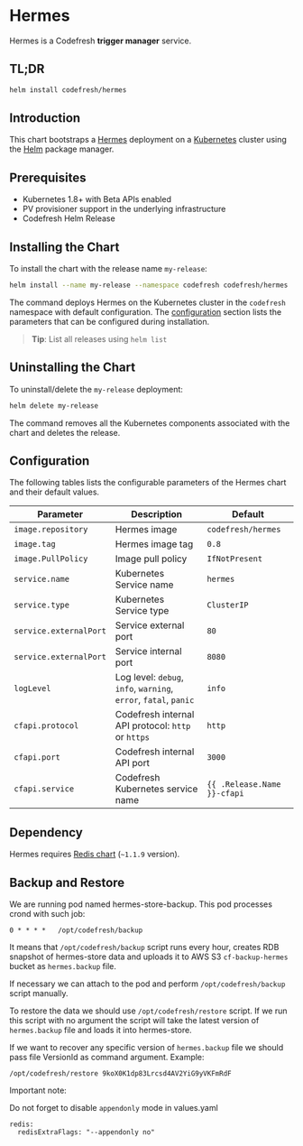 # Hermes

Hermes is a Codefresh **trigger manager** service.

## TL;DR

```sh
helm install codefresh/hermes
```

## Introduction

This chart bootstraps a [Hermes](https://github.com/codefresh-io/hermes) deployment on a [Kubernetes](http://kubernetes.io) cluster using the [Helm](https://helm.sh) package manager.

## Prerequisites

- Kubernetes 1.8+ with Beta APIs enabled
- PV provisioner support in the underlying infrastructure
- Codefresh Helm Release

## Installing the Chart

To install the chart with the release name `my-release`:

```sh
helm install --name my-release --namespace codefresh codefresh/hermes
```

The command deploys Hermes on the Kubernetes cluster in the `codefresh` namespace with default configuration. The [configuration](#configuration) section lists the parameters that can be configured during installation.

> **Tip**: List all releases using `helm list`

## Uninstalling the Chart

To uninstall/delete the `my-release` deployment:

```sh
helm delete my-release
```

The command removes all the Kubernetes components associated with the chart and deletes the release.

## Configuration

The following tables lists the configurable parameters of the Hermes chart and their default values.

| Parameter              | Description                                                      | Default                     |
| ---------------------- | ---------------------------------------------------------------- | --------------------------- |
| `image.repository`     | Hermes image                                                     | `codefresh/hermes`          |
| `image.tag`            | Hermes image tag                                                 | `0.8`                       |
| `image.PullPolicy`     | Image pull policy                                                | `IfNotPresent`              |
| `service.name`         | Kubernetes Service name                                          | `hermes`                    |
| `service.type`         | Kubernetes Service type                                          | `ClusterIP`                 |
| `service.externalPort` | Service external port                                            | `80`                        |
| `service.externalPort` | Service internal port                                            | `8080`                      |
| `logLevel`             | Log level: `debug`, `info`, `warning`, `error`, `fatal`, `panic` | `info`                      |
| `cfapi.protocol`       | Codefresh internal API protocol: `http` or `https`               | `http`                      |
| `cfapi.port`           | Codefresh internal API port                                      | `3000`                      |
| `cfapi.service`        | Codefresh Kubernetes service name                                | `{{ .Release.Name }}-cfapi` |

## Dependency

Hermes requires [Redis chart](https://hub.kubeapps.com/charts/stable/redis) (`~1.1.9` version).

## Backup and Restore

We are running pod named hermes-store-backup. This pod processes crond with such job:
```
0 * * * *   /opt/codefresh/backup
```
It means that `/opt/codefresh/backup` script runs every hour, creates RDB snapshot of hermes-store data and uploads it to AWS S3 `cf-backup-hermes` bucket as `hermes.backup` file.

If necessary we can attach to the pod and perform `/opt/codefresh/backup` script manually.

To restore the data we should use `/opt/codefresh/restore` script. If we run this script with no argument the script will take the latest version of `hermes.backup` file and loads it into hermes-store. 

If we want to recover any specific version of `hermes.backup` file we should pass file VersionId as command argument. Example:

```
/opt/codefresh/restore 9koX0K1dp83Lrcsd4AV2YiG9yVKFmRdF
```

Important note:

Do not forget to disable `appendonly` mode in values.yaml

```
redis:
  redisExtraFlags: "--appendonly no"
```
